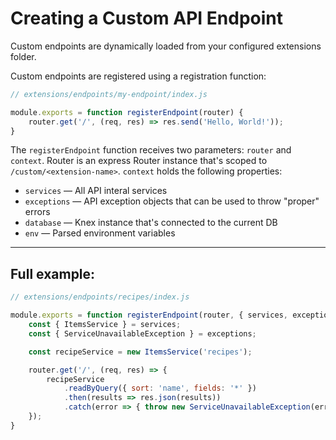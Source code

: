 # Creating a Custom API Endpoint

Custom endpoints are dynamically loaded from your configured extensions folder.

Custom endpoints are registered using a registration function:

```js
// extensions/endpoints/my-endpoint/index.js

module.exports = function registerEndpoint(router) {
	router.get('/', (req, res) => res.send('Hello, World!'));
}
```

The `registerEndpoint` function receives two parameters: `router` and `context`. Router is an express Router
instance that's scoped to `/custom/<extension-name>`. `context` holds the following properties:

* `services` — All API interal services
* `exceptions` — API exception objects that can be used to throw "proper" errors
* `database` — Knex instance that's connected to the current DB
* `env` — Parsed environment variables

---

## Full example:

```js
// extensions/endpoints/recipes/index.js

module.exports = function registerEndpoint(router, { services, exceptions }) {
	const { ItemsService } = services;
	const { ServiceUnavailableException } = exceptions;

	const recipeService = new ItemsService('recipes');

	router.get('/', (req, res) => {
		recipeService
			.readByQuery({ sort: 'name', fields: '*' })
			.then(results => res.json(results))
			.catch(error => { throw new ServiceUnavailableException(error.message) });
	});
}
```
